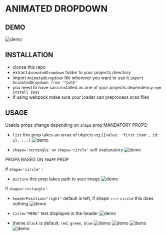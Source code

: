 # ANIMATED DROPDOWN

## DEMO 

![demo]()

## INSTALLATION 

- clonse this repo
- extract ```AnimatedDropdown``` folder to your projects directory
- import ```AnimatedDropdown``` file wherever you want to use it ```import AnimatedDropdown from '*path'```
- you need to have sass installed as one of your projects dependency ```npm install sass```
- if using webpack make sure your loader can preprocess scss files

## USAGE

Usable props change depending on ```shape``` prop
MANDATORY PROPS:
- ```list``` this prop takes an array of objects eg.```[{value: 'first item', id: 1}, ...]```
![demo]()

- ```shape='rectangle'``` or ```shape='circle'``` self explanatory
![demo]()

PROPS BASED ON ```SHAPE``` PROP

If ```shape='circle'``` :
- ```picture``` this prop takes path to your image
![demo]()

If ```shape='rectangle'```:
- ```headerPosition="right"``` default is left, if shape === ```circle``` this does nothing
![demo]()

- ```title="MENU"``` text displayed in the header
![demo]()

- theme ```black``` is default, ```red```, ```green```, ```blue```
![demo]()
![demo]()
![demo]()
![demo]()
